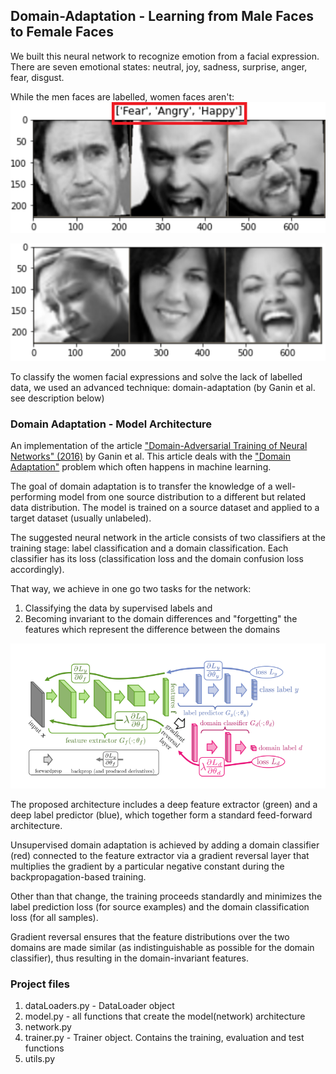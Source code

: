 ## Domain-Adaptation - Learning from Male Faces to Female Faces
We built this neural network to recognize emotion from a facial expression. There are seven emotional states: neutral, joy, sadness, surprise, anger, fear, disgust.

While the men faces are labelled, women faces aren't:
![image of the men samples](men_faces_emotions.png)

![image of the women samples](women_faces_examples.png)

To classify the women facial expressions and solve the lack of labelled data, we used an advanced technique: domain-adaptation (by Ganin et al. see description below)

### Domain Adaptation - Model Architecture
An implementation of the article ["Domain-Adversarial Training of Neural Networks" (2016)](https://arxiv.org/pdf/1505.07818.pdf) by Ganin et al. This article deals with the ["Domain Adaptation"](https://en.wikipedia.org/wiki/Domain_adaptation) problem which often happens in machine learning.

The goal of domain adaptation is to transfer the knowledge of a well-performing model from one source distribution to a different but related data distribution. The model is trained on a source dataset and applied to a target dataset (usually unlabeled).

The suggested neural network in the article consists of two classifiers at the training stage: label classification and a domain classification. Each classifier has its loss (classification loss and the domain confusion loss accordingly). 

That way, we achieve in one go two tasks for the network:
1. Classifying the data by supervised labels and 
2. Becoming invariant to the domain differences and "forgetting" the features which represent the difference between the domains

![image of the model structure](model_structure.png)


The proposed architecture includes a deep feature extractor (green) and a deep
label predictor (blue), which together form a standard feed-forward architecture.

Unsupervised domain adaptation is achieved by adding a domain classifier (red) connected to the feature extractor via a gradient reversal layer that multiplies the gradient by a particular negative constant during the backpropagation-based training. 

Other than that change, the training proceeds standardly and minimizes the label prediction loss (for source examples) and the domain classification loss (for all samples). 

Gradient reversal ensures that the feature distributions over the two
domains are made similar (as indistinguishable as possible for the domain classifier), thus resulting in the domain-invariant features.


### Project files
1. dataLoaders.py - DataLoader object
2. model.py - all functions that create the model(network) architecture
3. network.py
4. trainer.py - Trainer object. Contains the training, evaluation and test functions
5. utils.py
